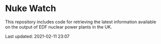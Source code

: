 # Nuke Watch

This repository includes code for retrieving the latest information available on the output of EDF nuclear power plants in the UK.

Last updated: 2021-02-11 23:07